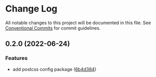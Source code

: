 # Change Log

All notable changes to this project will be documented in this file.
See [Conventional Commits](https://conventionalcommits.org) for commit guidelines.

## 0.2.0 (2022-06-24)


### Features

* add postcss config package ([6b4d384](https://github.com/Novicell/frontend-packages/commit/6b4d3847823b38a9d10a899a43761133703d84d4))
